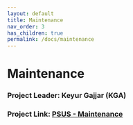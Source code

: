 ```yaml
---
layout: default
title: Maintenance
nav_order: 3
has_children: true
permalink: /docs/maintenance
---
```


# Maintenance

### Project Leader: Keyur Gajjar (KGA)

### Project Link: [PSUS - Maintenance](https://www.odoo.com/web#cids=3&menu_id=4720&action=333&active_id=3137&model=project.task&view_type=kanban)